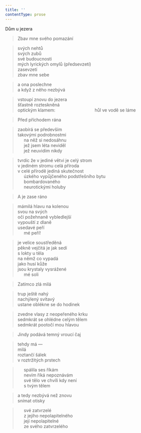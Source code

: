 ```yaml
---
title: ''
contentType: prose
---
```


Dům u jezera

> Zbav mne svého pomazání

> svých nehtů  
> svých zubů  
> své budoucnosti  
> mých lyrických omylů (předsevzetí)  
> zasevzetí  
> zbav mne sebe

> a ona poslechne  
> a když z něho nezbývá

> vstoupí znovu do jezera  
> šťastně rozteskněná  
> optickým klamem:                                hůl ve vodě se láme

> Před příchodem rána

> zaobírá se především  
> takovými podrobnostmi  
>      na něž si nedosáhnu  
>      jež jsem léta neviděl  
>      jež neuvidím nikdy

> tvrdíc že v jediné větvi je celý strom  
> v jediném stromu celá příroda  
> v celé přírodě jediná skutečnost  
>      úzkého vypůjčeného podstřešního bytu  
>      bombardovaného  
>      neurotickými holuby

> A je zase ráno

> mámilá hlavu na kolenou  
> svou na svých  
> oči požehnaně vybledlejší  
> vypouští z dlaně  
> usedavé peří  
>      mé peří!

> je velice soustředěná  
> pěkně vejčitá je jak sedí  
> s lokty u těla  
> na němž co vypadá  
> jako husí kůže  
> jsou krystaly vysrážené  
>      mé soli

> Zatímco zlá milá

> trup ještě nahý  
> nachýlený svítavý  
> ustane oblékne se do hodinek

> zvedne vlasy z neopeřeného krku  
> sedmkrát se ohlédne celým tělem  
> sedmkrát pootočí mou hlavou

> Jindy podává temný vroucí čaj

> tehdy má —  
> milá  
> roztančí šálek  
> v roztržitých prstech

>      spálila ses říkám  
>      nevím říká nepoznávám  
>      své tělo ve chvíli kdy není  
>      s tvým tělem

> a tedy nezbývá než znovu  
> snímat otisky

>      své zatvrzelé  
>      z jejího nepolapitelného  
>      její nepolapitelné  
>      ze svého zatvrzelého
